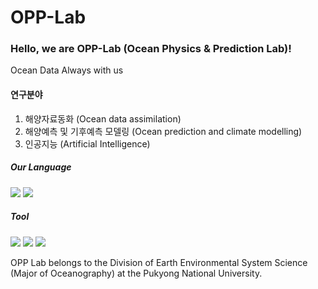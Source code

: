 # OPP-Lab

### Hello, we are OPP-Lab (Ocean Physics & Prediction Lab)!

Ocean Data Always with us



#### 연구분야 

1. 해양자료동화 (Ocean data assimilation)
2. 해양예측 및 기후예측 모델링 (Ocean prediction and climate modelling)
3. 인공지능 (Artificial Intelligence)












##### Our Language
<img src="https://img.shields.io/badge/Python-FFCA28?style=flat-square&logo=Python&logoColor=white"/>  <img src="https://img.shields.io/badge/Fortran-3DDC84?style=flat-square&logo=Fortran&logoColor=black"/>


##### Tool
<img src="https://img.shields.io/badge/Anaconda-brightbreen?style=flat-square&logo=Anaconda&logoColor=white"/> <img src="https://img.shields.io/badge/Ubuntu-orange?style=flat-square&logo=Ubuntu&logoColor=white"/> <img src="https://img.shields.io/badge/VisualStudioCode-blueviolet?style=flat-square&logo=VisualStudioCode&logoColor=white"/>



OPP Lab belongs to the Division of Earth Environmental System Science (Major of Oceanography) at the Pukyong National University.

